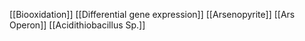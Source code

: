 [[Biooxidation]]
[[Differential gene expression]]
[[Arsenopyrite]]
[[Ars Operon]]
[[Acidithiobacillus Sp.]]
